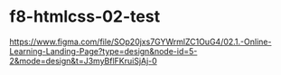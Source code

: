 # f8-htmlcss-02-test


https://www.figma.com/file/SOp20jxs7GYWrmlZC1OuG4/02.1.-Online-Learning-Landing-Page?type=design&node-id=5-2&mode=design&t=J3myBflFKruiSjAj-0
